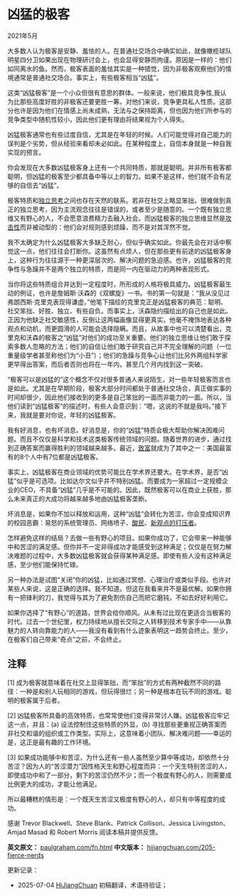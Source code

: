 


# 凶猛的极客

2021年5月

大多数人认为极客是安静、羞怯的人。在普通社交场合中确实如此，就像橄榄球队明星四分卫如果出现在物理研讨会上，也会显得安静而拘谨。原因是一样的：他们如同离水的鱼。然而，极客表面的羞怯其实是一种错觉，因为非极客观察他们的情境通常是普通社交场合。事实上，有些极客相当“凶猛”。

这类“凶猛极客”是一个小众但很有意思的群体。一般来说，他们极具竞争性,我认为比那些高度好胜的非极客还要更胜一筹。对他们来说，竞争更具私人性质。这部分也许是因为他们在情感上尚未成熟，无法与之保持距离，但也因为他们所参与的竞争类型中随机性较小，因此他们更有理由将结果视为个人得失。

凶猛极客通常也有些过度自信，尤其是在年轻的时候。人们可能觉得对自己能力的误判是个劣势，但从经验来看却未必如此。在某种程度上，自信本身就是一种自我实现的预言。

你会发现在大多数凶猛极客身上还有一个共同特质，那就是聪明。并非所有极客都聪明，但凶猛的极客至少都具备中等以上的智力。如果不是这样，他们就不会有足够的自信去“凶猛”。

极客特质和[独立思考](https://hijiangchuan.com/paulgraham/194-How-to-Think-for-Yourself)之间也存在天然的联系。若非在社交上略显笨拙，很难做到真正的独立思考，因为主流观念往往是错误的，或者至少是随意的。一个既有独立思维又有野心的人，不会愿意浪费精力去融入社会。而凶猛极客的独立思维显然是[攻击性](https://hijiangchuan.com/paulgraham/191-The-Four-Quadrants-of-Conformism)而非被动型的：他们会对规则感到烦躁，而不是对其浑然不觉。

我不太确定为什么凶猛极客大多缺乏耐心，但似乎确实如此。你最先会在对话中察觉这一点，他们往往会打断你。这虽然有点烦人，但在那些更有前途的凶猛极客身上，这种行为往往源于一种更深层次的、解决问题的急迫感。也许，凶猛极客的竞争性与急躁并不是两个独立的特质，而是同一内在驱动力的两种表现形式。

当你将这些特质组合并达到一定程度时，所形成的人格将极具威力。凶猛极客最生动的例证，也许是詹姆斯·沃森的《双螺旋》一书。书的第一句就是：“我从没见过弗朗西斯·克里克表现得谦虚。”他笔下描绘的克里克正是凶猛极客的典范：聪明、社交笨拙、好胜、独立、有些自负。而事实上，沃森隐约描绘出的自己也是如此。正因为他缺乏社交敏感性，反倒让这两幅画像显得更真实。他毫不掩饰地表达各种观点和动机，而更圆滑的人可能会选择隐瞒。而且，从故事中也可以清楚看出，克里克和沃森的极客之“凶猛”对他们的成功至关重要。他们的独立思维让他们敢于探索多数人忽略的方法；他们的自信让他们敢于研究自己并不完全理解的问题（一位重量级学者甚至称他们为“小丑”）；他们的急躁与竞争心让他们比另外两组科学家更早得出答案，而后者否则也将在一年内，甚至几个月内找到这一突破。

“极客可以是凶猛的”这个概念不仅对很多普通人来说陌生，对一些年轻极客而言也是如此。尤其是在早期阶段，极客大部分时间都处于普通社交场合，真正做实事的时间却很少，因此他们接收到的更多是自己笨拙的一面而非能力的一面。所以，当他们读到“凶猛极客”的描述时，有些人会意识到：“嗯，这说的不就是我吗。”接下来，我就是要对你说，年轻的凶猛极客。

我有好消息，也有坏消息。好消息是，你的“凶猛”特质会极大帮助你解决困难问题。而且不仅仅是科学和技术这类极客传统领域的问题。随着世界的进步，通过找到正确答案而赢得胜利的领域越来越多。最近，[致富](https://hijiangchuan.com/paulgraham/201-How-People-Get-Rich-Now)就成为了其中之一：美国最富有的8个人中有7位都是凶猛极客。

事实上，凶猛极客在商业领域的优势可能比在学术界还要大。在学术界，是否“凶猛”似乎是可选项。比如达尔文似乎并不特别凶猛。而要成为一家超过一定规模企业的CEO，不具备“凶猛”几乎是不可能的。因此，既然极客可以在商业上获胜，那么未来真正的大成功将越来越多地由凶猛极客垄断。

坏消息是，如果你不加以释放和运用，这种“凶猛”会转化为苦涩，你会变成知识界的校园恶霸：易怒的系统管理员、网络喷子、[酸民](https://hijiangchuan.com/paulgraham/186-Haters)、[新观点的打压者](https://hijiangchuan.com/paulgraham/204-Crazy-New-Ideas)。

怎样避免这样的结局？去做一些有野心的项目。如果你成功了，它会带来一种能够中和苦涩的满足感。但你并不一定非得成功才能感受到这种满足；仅仅是在努力解决难题的过程中，大多数凶猛极客就会获得某种满足感。即使有些人没有这种满足感，至少他们能保持忙碌。

另一种办法是试图“关闭”你的凶猛，比如通过冥想、心理治疗或类似手段。也许对某些人来说，这是正确的选择。我不知道。但这在我看来并不是最优解。如果你拥有一把锋利的刀，我觉得与其为了避免割伤自己而把它磨钝，不如去好好利用它。

如果你选择了“有野心”的道路，世界会给你顺风。从未有过比现在更适合当极客的时代。过去一个世纪里，权力持续地从擅长交际之人转移到技术专家手中——从靠魅力的人转向靠能力的人——我没有看到有什么迹象表明这一趋势会终止。至少，在极客们自己带来“奇点”之前，不会终止。

## 注释

[1] 成为极客就意味着在社交上显得笨拙，而“笨拙”的方式有两种截然不同的路径：一种是和别人玩相同的游戏，但玩得很烂；另一种是根本在玩不同的游戏。聪明的极客属于后者。

[2] 凶猛极客所具备的高效特质，也常常使他们变得非常讨人嫌。凶猛极客应牢记这一点，并且：(a) 设法控制住这些特质的外显，(b) 寻找那些更重视正确答案而非社交和谐的组织或工作类型。实际上，这意味着小团队、解决难问题——幸运的是，这正是最有趣的工作环境。

[3] 如果成功能够中和苦涩，为什么还有一些人虽然至少算中等成功，却依然十分苦涩？因为人的“苦涩潜力”因性格天生和野心程度而异：一个天生特别苦涩的人，即使成功中和了一部分，剩下的苦涩仍然不少；而一个极度有野心的人，则需要成比例更大的成功，才能让他满足。

所以最糟糕的情形是：一个既天生苦涩又极度有野心的人，却只有中等程度的成功。

感谢 Trevor Blackwell、Steve Blank、Patrick Collison、Jessica Livingston、Amjad Masad 和 Robert Morris 阅读本稿并提供反馈。

**英文原文：** [paulgraham.com/fn.html](https://paulgraham.com/fn.html)
**中文版本：** [hijiangchuan.com/205-fierce-nerds](https://hijiangchuan.com/205-fierce-nerds)



更新记录：
- 2025-07-04 [HiJiangChuan](https://hijiangchuan.com) 初稿翻译，术语待验证；
